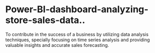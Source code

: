 # Power-BI-dashboard-analyzing-store-sales-data..
To contribute in the success of a business by utilizing data analysis techniques, specially focusing on time series analysis and providing valuable insights and accurate sales forecasting.
